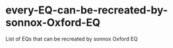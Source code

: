 # every-EQ-can-be-recreated-by-sonnox-Oxford-EQ
List of EQs that can be recreated by sonnox Oxford EQ
